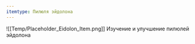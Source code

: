 ```yaml
---
itemtype: Пилюля эйдолона
---
```

![[Temp/Placeholder_Eidolon_Item.png]]
Изучение и улучшение пилюлей эйдолона
